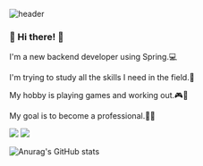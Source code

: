 
![header](https://capsule-render.vercel.app/api?type=waving&color=CEF6F5&height=150&section=header&text=qewryy&fontColor=000000&fontSize=70&animation=fadeIn&fontAlignY=55)



### 👋 Hi there! 👋
I'm a new backend developer using Spring.💻

I'm trying to study all the skills I need in the field.📖


My hobby is playing games and working out.🎮🦾

My goal is to become a professional.🏁🧐

<!--
**qewryy/qewryy** is a ✨ _special_ ✨ repository because its `README.md` (this file) appears on your GitHub profile.

Here are some ideas to get you started:

- 🔭 I’m currently working on ...
- 🌱 I’m currently learning ...
- 👯 I’m looking to collaborate on ...
- 🤔 I’m looking for help with ...
- 💬 Ask me about ...
- 📫 How to reach me: ...
- 😄 Pronouns: ...
- ⚡ Fun fact: ...
-->
<a href="https://qewryy.tistory.com/"><img src="https://img.shields.io/badge/tistory-FE9A2E?style=flat-square&logo=Tistory&logoColor=white"/></a> <img src="https://img.shields.io/badge/qewryy4@gmail.com-81DAF5?style=flat-square&logo=gmail&logoColor=white"/>

![Anurag's GitHub stats](https://github-readme-stats.vercel.app/api?username=qewryy&show_icons=true&theme=radical)
